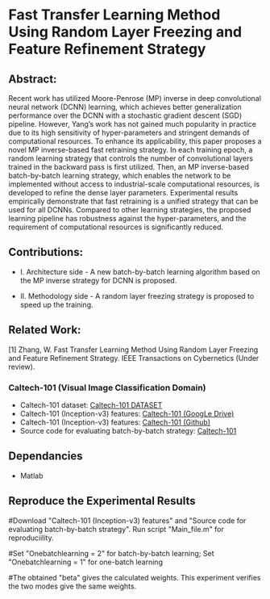 # Fast Transfer Learning Method Using Random Layer Freezing and Feature Refinement Strategy
## Abstract:

Recent work has utilized Moore-Penrose (MP) inverse in deep convolutional neural network (DCNN) learning, which achieves better generalization performance over the DCNN with a stochastic gradient descent (SGD) pipeline. However, Yang’s work has not gained much popularity in practice due to its high sensitivity of hyper-parameters and stringent demands of computational resources. To enhance its applicability, this paper proposes a novel MP inverse-based fast retraining strategy. In each training epoch, a random learning strategy that controls the number of convolutional layers trained in the backward pass is first utilized. Then, an MP inverse-based batch-by-batch learning strategy, which enables the network to be implemented without access to industrial-scale computational resources, is developed to refine the dense layer parameters. Experimental results empirically demonstrate that fast retraining is a unified strategy that can be used for all DCNNs. Compared to other learning strategies, the proposed learning pipeline has robustness against the hyper-parameters, and the requirement of computational resources is significantly reduced.


## Contributions:
* I. Architecture side - A new batch-by-batch learning algorithm based on the MP inverse strategy for DCNN is proposed.

* II. Methodology side - A random layer freezing strategy is proposed to speed up the training.

## Related Work:

[1] Zhang, W. Fast Transfer Learning Method Using Random Layer Freezing and Feature Refinement Strategy. IEEE Transactions on Cybernetics (Under review).

### Caltech-101 (Visual Image Classification Domain)
* Caltech-101 dataset: [Caltech-101 DATASET](http://www.vision.caltech.edu/Image_Datasets/Caltech101/)
* Caltech-101 (Inception-v3) features: [Caltech-101 (GoogLe Drive)](https://drive.google.com/file/d/1bAEyrkgYC8VahR3uLIlF6qJe2A0MczZA/view?usp=sharing)
* Caltech-101 (Inception-v3) features: [Caltech-101 (Github)](https://github.com/1027051515/Experimental_Validation/blob/main/Caltech101_inc_lfi_tra5f_da%5B1%5D.mat)
* Source code for evaluating batch-by-batch strategy: [Caltech-101](https://github.com/1027051515/Experimental_Validation/blob/main/Main_file.m)

## Dependancies
* Matlab 

## Reproduce the Experimental Results

#Download "Caltech-101 (Inception-v3) features" and "Source code for evaluating batch-by-batch strategy". Run script "Main_file.m" for reproduciility.

#Set "Onebatchlearning = 2" for batch-by-batch learning; Set "Onebatchlearning = 1" for one-batch learning

#The obtained "beta" gives the calculated weights. This experiment verifies the two modes give the same weights.

